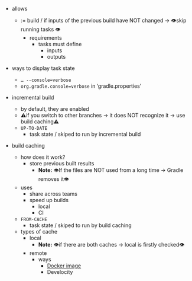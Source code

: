 - allows
    - := build / if inputs of the previous build have NOT changed → 👁️skip running tasks 👁️
        - requirements
            - tasks must define
                - inputs
                - outputs

- ways to display task state
    - `… --console=verbose`
    - `org.gradle.console=verbose` in ‘gradle.properties’

- incremental build
    - by default, they are enabled
    - ⚠️if you switch to other branches → it does NOT recognize it → use build caching⚠️
    - `UP-TO-DATE`
        - task state /  skiped to run by incremental build

- build caching
    - how does it work?
        - store previous built results
          - **Note:** 👁️If the files are NOT used from a long time → Gradle removes it👁️
    - uses
        - share across teams
        - speed up builds
            - local
            - CI
    - `FROM-CACHE`
        - task state /  skiped to run by build caching
    - types of cache
        - local
          - **Note:** 👁️if there are both caches → local is firstly checked👁️
        - remote
            - ways
                - [Docker image](https://hub.docker.com/r/gradle/build-cache-node)
                - Develocity
